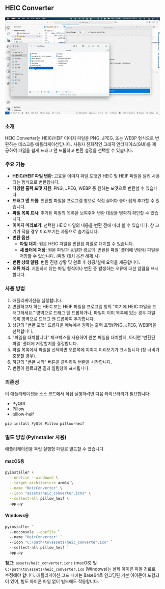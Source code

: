 ## HEIC Converter

![Demo](https://github.com/jaewonE/heif2png/blob/main/assets/demo.gif?raw=true)

### 소개

HEIC Converter는 HEIC/HEIF 이미지 파일을 PNG, JPEG, 또는 WEBP 형식으로 변환하는 데스크톱 애플리케이션입니다. 사용자 친화적인 그래픽 인터페이스(GUI)를 제공하여 파일을 쉽게 드래그 앤 드롭하고 변환 설정을 선택할 수 있습니다.

### 주요 기능

- **HEIC/HEIF 파일 변환**: 고효율 이미지 파일 포맷인 HEIC 및 HEIF 파일을 널리 사용되는 형식으로 변환합니다.
- **다양한 출력 포맷 지원**: PNG, JPEG, WEBP 중 원하는 포맷으로 변환할 수 있습니다.
- **드래그 앤 드롭**: 변환할 파일을 프로그램 창으로 직접 끌어다 놓아 쉽게 추가할 수 있습니다.
- **파일 목록 표시**: 추가된 파일의 목록을 보여주어 변환 대상을 명확히 확인할 수 있습니다.
- **이미지 미리보기**: 선택한 HEIC 파일의 내용을 변환 전에 미리 볼 수 있습니다. 창 크기가 작을 경우 미리보기는 자동으로 숨겨집니다.
- **변환 옵션**:
  - **파일 대치**: 원본 HEIC 파일을 변환된 파일로 대치할 수 있습니다.
  - **새 폴더에 저장**: 원본 파일과 동일한 경로의 '변환된 파일' 폴더에 변환된 파일을 저장할 수 있습니다. (파일 대치 옵션 해제 시)
- **변환 상태 알림**: 변환 진행 상황 및 완료 후 성공/실패 요약을 제공합니다.
- **오류 처리**: 지원하지 않는 파일 형식이나 변환 중 발생하는 오류에 대한 알림을 표시합니다.

### 사용 방법

1.  애플리케이션을 실행합니다.
2.  변환하고자 하는 HEIC 또는 HEIF 파일을 프로그램 창의 "여기에 HEIC 파일을 드래그하세요." 영역으로 드래그 앤 드롭하거나, 파일이 이미 목록에 있는 경우 파일 목록 영역으로 드래그 앤 드롭하여 추가합니다.
3.  상단의 "변환 포맷" 드롭다운 메뉴에서 원하는 출력 포맷(PNG, JPEG, WEBP)을 선택합니다.
4.  "파일을 대치합니다" 체크박스를 사용하여 원본 파일을 대치할지, 아니면 '변환된 파일' 폴더에 저장할지를 결정합니다.
5.  파일 목록에서 파일을 선택하면 오른쪽에 이미지 미리보기가 표시됩니다 (창 너비가 충분할 경우).
6.  하단의 "변환 시작" 버튼을 클릭하여 변환을 시작합니다.
7.  변환이 완료되면 결과 알림창이 표시됩니다.

### 의존성

이 애플리케이션을 소스 코드에서 직접 실행하려면 다음 라이브러리가 필요합니다:

- PyQt6
- Pillow
- pillow-heif

<!-- end list -->

```bash
pip install PyQt6 Pillow pillow-heif
```

### 빌드 방법 (PyInstaller 사용)

애플리케이션을 독립 실행형 파일로 빌드할 수 있습니다.

#### macOS용

```bash
pyinstaller \
  --onefile --windowed \
  --target-architecture arm64 \
  --name "HeicConverter" \
  --icon "assets/heic_converter.icns" \
  --collect-all pillow_heif \
  app.py
```

#### Windows용

```bash
pyinstaller `
  --noconsole --onefile `
  --name "HeicConverter" `
  --icon "C:\path\to\assets\heic_converter.ico" `
  --collect-all pillow_heif `
  app.py
```

**참고**: `assets/heic_converter.icns` (macOS) 및 `C:\path\to\assets\heic_converter.ico` (Windows)는 실제 아이콘 파일 경로로 수정해야 합니다. 애플리케이션 코드 내에는 Base64로 인코딩된 기본 아이콘이 포함되어 있어, 별도 아이콘 파일 없이 빌드해도 작동합니다.
